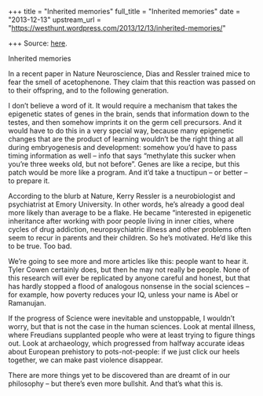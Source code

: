 +++
title = "Inherited memories"
full_title = "Inherited memories"
date = "2013-12-13"
upstream_url = "https://westhunt.wordpress.com/2013/12/13/inherited-memories/"

+++
Source: [here](https://westhunt.wordpress.com/2013/12/13/inherited-memories/).

Inherited memories

In a recent paper in Nature Neuroscience, Dias and Ressler trained mice
to fear the smell of acetophenone. They claim that this reaction was
passed on to their offspring, and to the following generation.

I don’t believe a word of it. It would require a mechanism that takes
the epigenetic states of genes in the brain, sends that information down
to the testes, and then somehow imprints it on the germ cell
precursors. And it would have to do this in a very special way, because
many epigenetic changes that are the product of learning wouldn’t be the
right thing at all during embryogenesis and development: somehow you’d
have to pass timing information as well – info that says “methylate this
sucker when you’re three weeks old, but not before”. Genes are like a
recipe, but this patch would be more like a program. And it’d take a
tnuctipun – or better – to prepare it.

According to the blurb at Nature, Kerry Ressler is a neurobiologist and
psychiatrist at Emory University. In other words, he’s already a good
deal more likely than average to be a flake. He became “interested in
epigenetic inheritance after working with poor people living in inner
cities, where cycles of drug addiction, neuropsychiatric illness and
other problems often seem to recur in parents and their children. So
he’s motivated. He’d like this to be true. Too bad.

We’re going to see more and more articles like this: people want to hear
it. Tyler Cowen certainly does, but then he may not really be people.
None of this research will ever be replicated by anyone careful and
honest, but that has hardly stopped a flood of analogous nonsense in the
social sciences – for example, how poverty reduces your IQ, unless your
name is Abel or Ramanujan.

If the progress of Science were inevitable and unstoppable, I wouldn’t
worry, but that is not the case in the human sciences. Look at mental
illness, where Freudians supplanted people who were at least trying to
figure things out. Look at archaeology, which progressed from halfway
accurate ideas about European prehistory to pots-not-people: if we just
click our heels together, we can make past violence disappear.

There are more things yet to be discovered than are dreamt of in our
philosophy – but there’s even more bullshit. And that’s what this is.







